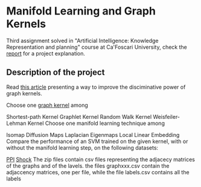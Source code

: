 # Manifold Learning and Graph Kernels

Third assignment solved in "Artificial Intelligence: Knowledge Representation and planning" course at Ca'Foscari University, check the <a href="">report</a> for a project explanation.

## Description of the project

Read <a href="https://www.dsi.unive.it/~atorsell/AI/graph/Unfolding.pdf">this article</a> presenting a way to improve the disciminative power of graph kernels.

Choose one <a href="https://www.dsi.unive.it/~atorsell/AI/graph/kernels.pdf">graph kernel</a> among

Shortest-path Kernel
Graphlet Kernel
Random Walk Kernel
Weisfeiler-Lehman Kernel
Choose one manifold learning technique among

Isomap
Diffusion Maps
Laplacian Eigenmaps
Local Linear Embedding
Compare the performance of an SVM trained on the given kernel, with or without the manifold learning step, on the following datasets:

<a href="https://www.dsi.unive.it/~atorsell/AI/graph/PPI.zip">PPI</a>
<a href="https://www.dsi.unive.it/~atorsell/AI/graph/SHOCK.zip">Shock</a>
The zip files contain csv files representing the adjacecy matrices of the graphs and of the lavels. the files graphxxx.csv contain the adjaccency matrices, one per file, while the file labels.csv contains all the labels
